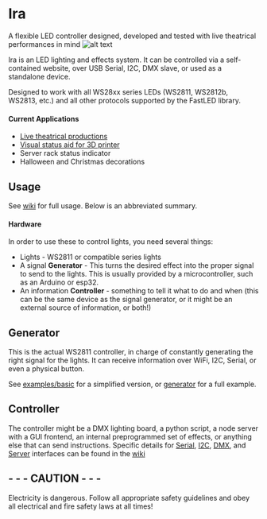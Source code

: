 # Ira
A flexible LED controller designed, developed and tested with live theatrical performances in mind
![alt text](https://static1.squarespace.com/static/5b54f2433e2d096995211b77/t/5bca9b79c8302525bdb386ad/1540004748599/20181019_190249.jpg?format=750w "Over 1000 pixels, used in a recent production")

Ira is an LED lighting and effects system. It can be controlled via a self-contained website, over USB Serial, I2C, DMX slave, or used as a standalone device.

Designed to work with all WS28xx series LEDs (WS2811, WS2812b, WS2813, etc.) and all other protocols supported by the FastLED library.

#### Current Applications
- [Live theatrical productions](https://quaternion.media/ira)
- [Visual status aid for 3D printer](https://github.com/quaternionmedia/OctoPrint-Ira)
- Server rack status indicator
- Halloween and Christmas decorations


## Usage
See [wiki](../../wiki) for full usage. Below is an abbreviated summary.

####  Hardware
In order to use these to control lights, you need several things:
- Lights - WS2811 or compatible series lights
- A signal **Generator**  - This turns the desired effect into the proper signal to send to the lights. This is usually provided by a microcontroller, such as an Arduino or esp32.
- An information **Controller** - something to tell it what to do and when (this can be the same device as the signal generator, or it might be an external source of information, or both!)

##  Generator
This is the actual WS2811 controller, in charge of constantly generating the right signal for the lights. It can receive information over WiFi, I2C, Serial, or even a physical button.

See [examples/basic](examples/basic/basic.ino) for a simplified version, or [generator](generator) for a full example.

## Controller
The controller might be a DMX lighting board, a python script, a node server with a GUI frontend, an internal preprogrammed set of effects, or anything else that can send instructions. Specific details for [Serial](../../wiki/Serial), [I2C](../../wiki/), [DMX](../../wiki/), and [Server](../../wiki/) interfaces can be found in the [wiki](../../wiki/)

## **- - - CAUTION - - -**
Electricity is dangerous. Follow all appropriate safety guidelines and obey all electrical and fire safety laws at all times!
